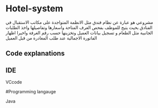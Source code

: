 ﻿# Hotel-system
مشروعي هو عبارة عن نظام فندق مثل الانظمة المتواجدة على مكاتب الاستقبال في الفنادق بحيث يتيح للموظف بفحص الغرف المتاحة واسعارها وتفاصيلها واخذ الطلبات  الجانبية مثل الطعام  و تسجيل بيانات العميل وتخزينها حسب رقم الغرفة واخيرا اظهار الفاتورة الاجمالية عند طلب المغادرة من قبل العميل

## Code explanations

## IDE

VCcode

#Programming langauge

Java
